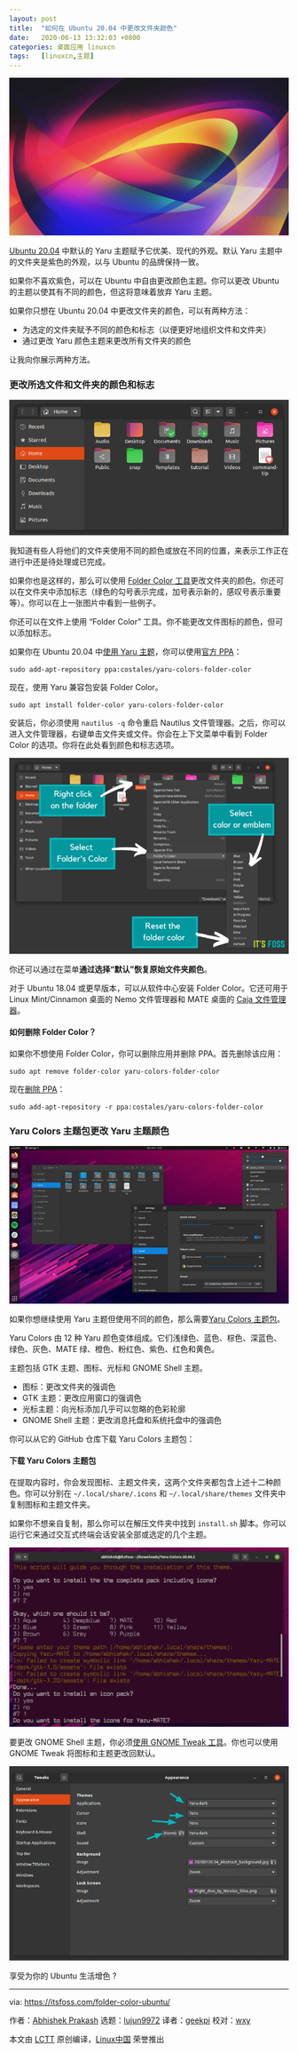 ```yaml
---
layout: post
title:	"如何在 Ubuntu 20.04 中更改文件夹颜色"
date:	2020-06-13 13:32:03 +0800 
categories:	桌面应用 linuxcn 
tags:	[linuxcn,主题]
---
```



![](/Asserts/Images/album/202006/13/133146y1bjzb73jj141143.jpg)


[Ubuntu 20.04](https://itsfoss.com/download-ubuntu-20-04/) 中默认的 Yaru 主题赋予它优美、现代的外观。默认 Yaru 主题中的文件夹是紫色的外观，以与 Ubuntu 的品牌保持一致。


如果你不喜欢紫色，可以在 Ubuntu 中自由更改颜色主题。你可以更改 Ubuntu 的主题以使其有不同的颜色，但这将意味着放弃 Yaru 主题。


如果你只想在 Ubuntu 20.04 中更改文件夹的颜色，可以有两种方法：


* 为选定的文件夹赋予不同的颜色和标志（以便更好地组织文件和文件夹）
* 通过更改 Yaru 颜色主题来更改所有文件夹的颜色


让我向你展示两种方法。


### 更改所选文件和文件夹的颜色和标志


![](/Asserts/Images/album/202006/13/132219ij4jamaes8ejgumb.png)


我知道有些人将他们的文件夹使用不同的颜色或放在不同的位置，来表示工作正在进行中还是待处理或已完成。


如果你也是这样的，那么可以使用 [Folder Color 工具](https://foldercolor.tuxfamily.org/)更改文件夹的颜色。你还可以在文件夹中添加标志（绿色的勾号表示完成，加号表示新的，感叹号表示重要等）。你可以在上一张图片中看到一些例子。


你还可以在文件上使用 “Folder Color” 工具。你不能更改文件图标的颜色，但可以添加标志。


如果你在 Ubuntu 20.04 中[使用 Yaru 主题](https://itsfoss.com/ubuntu-community-theme/)，你可以使用[官方 PPA](https://launchpad.net/folder-color)：



```
sudo add-apt-repository ppa:costales/yaru-colors-folder-color

```

现在，使用 Yaru 兼容包安装 Folder Color。



```
sudo apt install folder-color yaru-colors-folder-color

```

安装后，你必须使用 `nautilus -q` 命令重启 Nautilus 文件管理器。之后，你可以进入文件管理器，右键单击文件夹或文件。你会在上下文菜单中看到 Folder Color 的选项。你将在此处看到颜色和标志选项。


![](/Asserts/Images/album/202006/13/132239cm3ppkrp991pece2.png)


你还可以通过在菜单**通过选择“默认”恢复原始文件夹颜色**。


对于 Ubuntu 18.04 或更早版本，可以从软件中心安装 Folder Color。它还可用于 Linux Mint/Cinnamon 桌面的 Nemo 文件管理器和 MATE 桌面的 [Caja 文件管理器](https://github.com/mate-desktop/caja)。


#### 如何删除 Folder Color？


如果你不想使用 Folder Color，你可以删除应用并删除 PPA。首先删除该应用：



```
sudo apt remove folder-color yaru-colors-folder-color

```

现在[删除 PPA](https://itsfoss.com/how-to-remove-or-delete-ppas-quick-tip/)：



```
sudo add-apt-repository -r ppa:costales/yaru-colors-folder-color

```

### Yaru Colors 主题包更改 Yaru 主题颜色


![](/Asserts/Images/album/202006/13/132334m0u1ug0a9wy1pwag.jpg)


如果你想继续使用 Yaru 主题但使用不同的颜色，那么需要[Yaru Colors 主题包](https://github.com/Jannomag/Yaru-Colors)。


Yaru Colors 由 12 种 Yaru 颜色变体组成。它们浅绿色、蓝色、棕色、深蓝色、绿色、灰色、MATE 绿、橙色、粉红色、紫色、红色和黄色。


主题包括 GTK 主题、图标、光标和 GNOME Shell 主题。


* 图标：更改文件夹的强调色
* GTK 主题：更改应用窗口的强调色
* 光标主题：向光标添加几乎可以忽略的色彩轮廓
* GNOME Shell 主题：更改消息托盘和系统托盘中的强调色


你可以从它的 GitHub 仓库下载 Yaru Colors 主题包：


#### 下载 Yaru Colors 主题包


在提取内容时，你会发现图标、主题文件夹，这两个文件夹都包含上述十二种颜色。你可以分别在 `~/.local/share/.icons` 和 `~/.local/share/themes` 文件夹中复制图标和主题文件夹。


如果你不想亲自复制，那么你可以在解压文件夹中找到 `install.sh` 脚本。你可以运行它来通过交互式终端会话安装全部或选定的几个主题。


![](/Asserts/Images/album/202006/13/132421skqa0z3d0kkq0hhw.png)


要更改 GNOME Shell 主题，你必须[使用 GNOME Tweak 工具](https://itsfoss.com/gnome-tweak-tool/)。你也可以使用 GNOME Tweak 将图标和主题更改回默认。


![](/Asserts/Images/album/202006/13/132506ihtrragsp4qgps54.png)


享受为你的 Ubuntu 生活增色 ?




---


via: <https://itsfoss.com/folder-color-ubuntu/>


作者：[Abhishek Prakash](https://itsfoss.com/author/abhishek/) 选题：[lujun9972](https://github.com/lujun9972) 译者：[geekpi](https://github.com/geekpi) 校对：[wxy](https://github.com/wxy)


本文由 [LCTT](https://github.com/LCTT/TranslateProject) 原创编译，[Linux中国](https://linux.cn/) 荣誉推出
